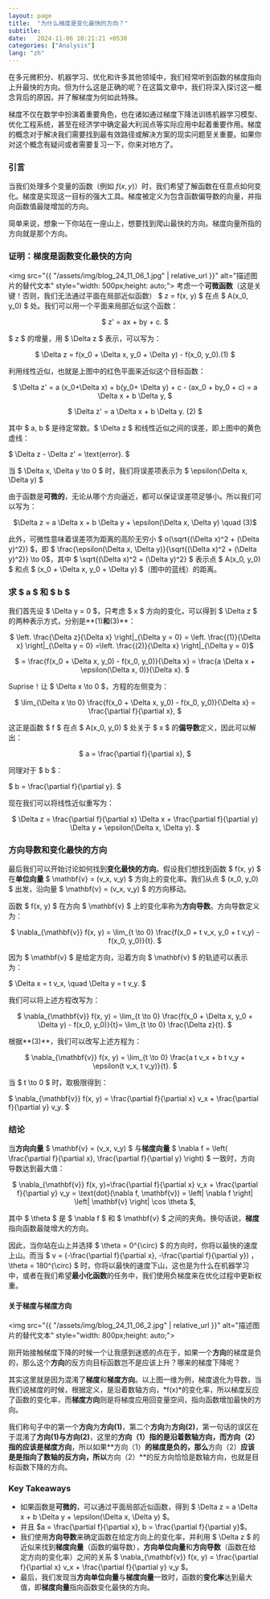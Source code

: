 ```yaml
---
layout: page
title:  "为什么梯度是变化最快的方向？"
subtitle: 
date:   2024-11-06 10:21:21 +0530
categories: ["Analysis"]
lang: "zh"
---
```


在多元微积分、机器学习、优化和许多其他领域中，我们经常听到函数的梯度指向上升最快的方向。但为什么这是正确的呢？在这篇文章中，我们将深入探讨这一概念背后的原因，并了解梯度为何如此特殊。

梯度不仅在数学中扮演着重要角色，也在诸如通过梯度下降法训练机器学习模型、优化工程系统，甚至在经济学中确定最大利润点等实际应用中起着重要作用。梯度的概念对于解决我们需要找到最有效路径或解决方案的现实问题至关重要。如果你对这个概念有疑问或者需要复习一下，你来对地方了。

### 引言

当我们处理多个变量的函数（例如 $f(x, y)$）时，我们希望了解函数在任意点如何变化。梯度是实现这一目标的强大工具。梯度被定义为包含函数偏导数的向量，并指向函数值最陡增加的方向。

简单来说，想象一下你站在一座山上，想要找到爬山最快的方向。梯度向量所指的方向就是那个方向。

### 证明：梯度是函数变化最快的方向
<img src="{{ "/assets/img/blog_24_11_06_1.jpg" | relative_url }}" alt="描述图片的替代文本" style="width: 500px;height: auto;">
考虑一个**可微函数**（这是关键！否则，我们无法通过平面在局部近似函数） $ z = f(x, y) $ 在点 $ A(x_0, y_0) $ 处。我们可以用一个平面来局部近似这个函数：

<p style="text-align: center;">
$
    z' = ax + by + c.
$
</p>

$ z $ 的增量，用 $ \Delta z $ 表示，可以写为：

<p style="text-align: center;">
$
    \Delta z = f(x_0 + \Delta x, y_0 + \Delta y) - f(x_0, y_0).(1)
$
</p>

利用线性近似，也就是上图中的红色平面来近似这个目标函数：

<p style="text-align: center;">
$
    \Delta z' = a (x_0+\Delta x) + b(y_0+ \Delta y) + c - (ax_0 + by_0 + c) = a \Delta x + b \Delta y,
$
</p>

<p style="text-align: center;">
$
    \Delta z' = a \Delta x + b \Delta y. (2)
$
</p>

其中 $ a, b $ 是待定常数。$ \Delta z $ 和线性近似之间的误差，即上图中的黄色虚线：

$
    \Delta z - \Delta z' = \text{error}.
$

当 $ \Delta x, \Delta y \to 0 $ 时，我们将误差项表示为 $ \epsilon(\Delta x, \Delta y) $

由于函数是**可微的**，无论从哪个方向逼近，都可以保证误差项足够小。所以我们可以写为：

<p style="text-align: center;">
$\Delta z = a \Delta x + b \Delta y + \epsilon(\Delta x, \Delta y) \quad (3)$
</p>

此外，可微性意味着误差项为距离的高阶无穷小 $ o(\sqrt{(\Delta x)^2 + (\Delta y)^2}) $，即 $ \frac{\epsilon(\Delta x, \Delta y)}{\sqrt{(\Delta x)^2 + (\Delta y)^2}} \to 0$，其中 $ \sqrt{(\Delta x)^2 + (\Delta y)^2} $ 表示点 $ A(x_0, y_0) $ 和点 $ (x_0 + \Delta x, y_0 + \Delta y) $（图中的蓝线）的距离。

### 求 $ a $ 和 $ b $
我们首先设 $ \Delta y = 0 $，只考虑 $ x $ 方向的变化，可以得到 $ \Delta z $ 的两种表示方式，分别是**(1)**和**(3)**：

<p style="text-align: center;">
   $ \left. \frac{\Delta z}{\Delta x} \right|_{\Delta y = 0} =  \left.  \frac{(1)}{\Delta x} \right|_{\Delta y = 0}
    =\left. \frac{(2)}{\Delta x} \right|_{\Delta y = 0}$
</p>
<p style="text-align: center;">
$
    = \frac{f(x_0 + \Delta x, y_0) - f(x_0, y_0)}{\Delta x} = \frac{a \Delta x + \epsilon(\Delta x, 0)}{\Delta x}.
$
</p>

Suprise！让 $ \Delta x \to 0 $，方程的左侧变为：

<p style="text-align: center;">
$
    \lim_{\Delta x \to 0} \frac{f(x_0 + \Delta x, y_0) - f(x_0, y_0)}{\Delta x} = \frac{\partial f}{\partial x},
$
</p>

这正是函数 $ f $ 在点 $ A(x_0, y_0) $ 处关于 $ x $ 的**偏导数**定义，因此可以解出：

<p style="text-align: center;">
$
    a = \frac{\partial f}{\partial x},
$
</p>

同理对于 $ b $：

$
    b = \frac{\partial f}{\partial y}.
$

现在我们可以将线性近似重写为：

<p style="text-align: center;">
$
    \Delta z = \frac{\partial f}{\partial x} \Delta x + \frac{\partial f}{\partial y} \Delta y + \epsilon(\Delta x, \Delta y).
$
</p>

### 方向导数和变化最快的方向
最后我们可以开始讨论如何找到**变化最快的方向**。假设我们想找到函数 $ f(x, y) $ 在**单位向量** $ \mathbf{v} = (v_x, v_y) $ 方向上的变化率。我们从点 $ (x_0, y_0) $ 出发，沿向量 $ \mathbf{v} = (v_x, v_y) $ 的方向移动。

函数 $ f(x, y) $ 在方向 $ \mathbf{v} $ 上的变化率称为**方向导数**。方向导数定义为：

<p style="text-align: center;">
$
    \nabla_{\mathbf{v}} f(x, y) = \lim_{t \to 0} \frac{f(x_0 + t v_x, y_0 + t v_y) - f(x_0, y_0)}{t}.
$
</p>

因为 $ \mathbf{v} $ 是给定方向，沿着方向 $ \mathbf{v} $ 的轨迹可以表示为：

$
    \Delta x = t v_x, \quad \Delta y = t v_y.
$

我们可以将上述方程改写为：

<p style="text-align: center;">
$
    \nabla_{\mathbf{v}} f(x, y) = \lim_{t \to 0} \frac{f(x_0 + \Delta x, y_0 + \Delta y) - f(x_0, y_0)}{t}= \lim_{t \to 0} \frac{\Delta z}{t}.
$
</p>

根据**(3)**，我们可以改写上述方程为：

<p style="text-align: center;">
$
    \nabla_{\mathbf{v}} f(x, y) = \lim_{t \to 0} \frac{a t v_x + b t v_y + \epsilon(t v_x, t v_y)}{t}.
$
</p>

当 $ t \to 0 $ 时，取极限得到：

$
    \nabla_{\mathbf{v}} f(x, y) = \frac{\partial f}{\partial x} v_x + \frac{\partial f}{\partial y} v_y.
$

### 结论
当**方向向量** $ \mathbf{v} = (v_x, v_y) $ 与**梯度向量**
$
    \nabla f = \left( \frac{\partial f}{\partial x}, \frac{\partial f}{\partial y} \right)
$
一致时，方向导数达到最大值：

<p style="text-align: center;">
$ \nabla_{\mathbf{v}} f(x, y)=\frac{\partial f}{\partial x} v_x + \frac{\partial f}{\partial y} v_y = \text{dot}(\nabla f, \mathbf{v}) = \left| \nabla f \right| \left| \mathbf{v} \right| \cos \theta  $, 
</p>

其中 $ \theta $ 是 $ \nabla f $ 和 $ \mathbf{v} $ 之间的夹角。换句话说，**梯度**指向函数最陡增大的方向。

因此，当你站在山上并选择 $ \theta = 0^{\circ} $ 的方向时，你将以最快的速度上山。而当 $ v = (-\frac{\partial f}{\partial x}, -\frac{\partial f}{\partial y}) $，$ \theta = 180^{\circ} $ 时，你将以最快的速度下山，这也是为什么在机器学习中，或者在我们希望**最小化函数**的任务中，我们使用负梯度来在优化过程中更新权重。

#### 关于**梯度**与**梯度方向**
<img src="{{ "/assets/img/blog_24_11_06_2.jpg" | relative_url }}" alt="描述图片的替代文本" style="width: 800px;height: auto;">

刚开始接触梯度下降的时候一个让我感到迷惑的点在于，如果一个**方向**的梯度是负的，那么这个**方向**的反方向目标函数岂不是应该上升？哪来的梯度下降呢？

其实这里就是因为混淆了**梯度**和**梯度方向**。以上图一维为例，梯度退化为导数，当我们说梯度的时候，根据定义，是沿着数轴方向，*f(x)*的变化率，所以梯度反应了函数的变化率，而**梯度方向**则是将梯度应用回变量空间，指向函数增加最快的方向。

我们称句子中的第一个**方向**为**方向(1)**，第二个**方向**为**方向(2)**，第一句话的误区在于混淆了**方向(1)**与**方向(2)**，这里的**方向（1）**指的是沿着数轴方向，而**方向（2）**指的应该是**梯度方向**，所以如果**方向（1）**的梯度是负的，那么**方向（2）**应该是是指向了数轴的反方向，所以**方向（2）**的反方向恰恰是数轴方向，也就是目标函数下降的方向。

### Key Takeaways
- 如果函数是**可微的**，可以通过平面局部近似函数，得到 $ \Delta z = a \Delta x + b \Delta y + \epsilon(\Delta x, \Delta y) $。
- 并且 $a = \frac{\partial f}{\partial x}, b = \frac{\partial f}{\partial y}$。
- 我们使用**方向导数**来确定函数在给定方向上的变化率，并利用 $ \Delta z $ 的近似来找到**梯度向量**（函数的偏导数），**方向单位向量**和**方向导数**（函数在给定方向的变化率）之间的关系
  $ \nabla_{\mathbf{v}} f(x, y) = \frac{\partial f}{\partial x} v_x + \frac{\partial f}{\partial y} v_y $。
- 最后，我们发现当**方向单位向量**与**梯度向量**一致时，函数的**变化率**达到最大值，即**梯度向量**指向函数变化最快的方向。
